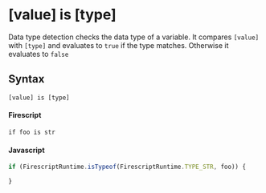 [value] is [type]
=================

Data type detection checks the data type of a variable. It compares `[value]` with `[type]` and evaluates to `true` if the type matches. Otherwise it evaluates to `false`

Syntax
------

```
[value] is [type]
```

#### Firescript

```fire
if foo is str
```

#### Javascript

```js
if (FirescriptRuntime.isTypeof(FirescriptRuntime.TYPE_STR, foo)) {

}
```
